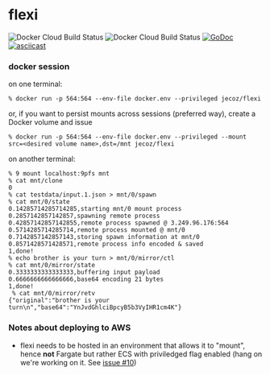 <!--
SPDX-FileCopyrightText: 2020 jecoz

SPDX-License-Identifier: BSD-3-Clause
-->

# flexi
![Docker Cloud Build Status](https://img.shields.io/docker/cloud/build/jecoz/flexi?label=docker%20build%20-%20flexi)
![Docker Cloud Build Status](https://img.shields.io/docker/cloud/build/jecoz/echo64?label=docker%20build%20-%20echo64)
[![GoDoc](https://godoc.org/github.com/jecoz/flexi?status.svg)](https://godoc.org/github.com/jecoz/flexi)
[![asciicast](https://asciinema.org/a/345847.svg)](https://asciinema.org/a/345847)

### docker session
on one terminal:
```
% docker run -p 564:564 --env-file docker.env --privileged jecoz/flexi
```
or, if you want to persist mounts across sessions (preferred way), create a Docker volume and issue
```
% docker run -p 564:564 --env-file docker.env --privileged --mount src=<desired volume name>,dst=/mnt jecoz/flexi
```

on another terminal:
```
% 9 mount localhost:9pfs mnt
% cat mnt/clone
0
% cat testdata/input.1.json > mnt/0/spawn
% cat mnt/0/state
0.14285714285714285,starting mnt/0 mount process
0.2857142857142857,spawning remote process
0.42857142857142855,remote process spawned @ 3.249.96.176:564
0.5714285714285714,remote process mounted @ mnt/0
0.7142857142857143,storing spawn information at mnt/0
0.8571428571428571,remote process info encoded & saved
1,done!
% echo brother is your turn > mnt/0/mirror/ctl
% cat mnt/0/mirror/state
0.3333333333333333,buffering input payload
0.6666666666666666,base64 encoding 21 bytes
1,done!
 % cat mnt/0/mirror/retv
{"original":"brother is your turn\n","base64":"YnJvdGhlciBpcyB5b3VyIHR1cm4K"}
```

### Notes about deploying to AWS
- flexi needs to be hosted in an environment that allows it to "mount", hence **not** Fargate but rather ECS with priviledged flag enabled (hang on we're working on it. See [issue #10](https://github.com/jecoz/flexi/issues/10))
